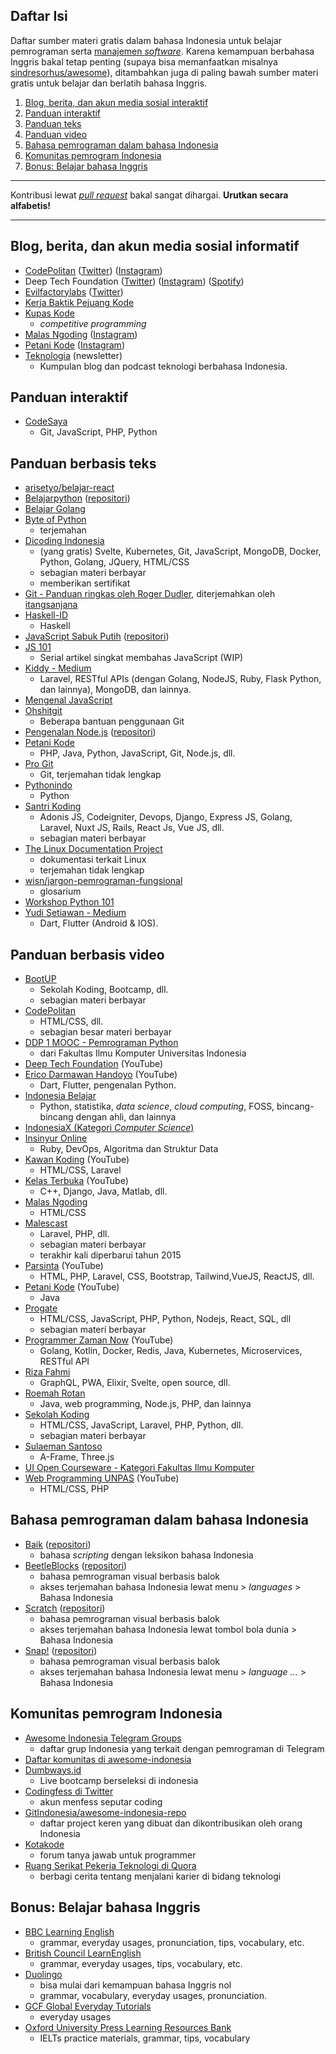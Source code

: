 ## Daftar Isi

Daftar sumber materi gratis dalam bahasa Indonesia untuk belajar pemrograman serta [manajemen *software*](https://en.wikipedia.org/wiki/Software_project_management). Karena kemampuan berbahasa Inggris bakal tetap penting (supaya bisa memanfaatkan misalnya [sindresorhus/awesome](https://github.com/sindresorhus/awesome)), ditambahkan juga di paling bawah sumber materi gratis untuk belajar dan berlatih bahasa Inggris.

1. [Blog, berita, dan akun media sosial interaktif](#blog-berita-dan-akun-media-sosial-informatif)
2. [Panduan interaktif](#panduan-interaktif)
3. [Panduan teks](#panduan-berbasis-teks)
4. [Panduan video](#panduan-berbasis-video)
5. [Bahasa pemrograman dalam bahasa Indonesia](#bahasa-pemrograman-dalam-bahasa-indonesia)
6. [Komunitas pemrogram Indonesia](#komunitas-pemrogram-indonesia)
7. [Bonus: Belajar bahasa Inggris](#bonus-belajar-bahasa-inggris)

-------------

Kontribusi lewat [*pull request*](https://medium.com/@ahmadariffaizin/cara-pull-request-buat-hacktoberfest-417f21d4a74) bakal sangat dihargai. **Urutkan secara alfabetis!**

-------------

## Blog, berita, dan akun media sosial informatif
[//]: # (CATATAN: Kalau punya channel YouTube juga, taruh di bagian Panduan video)
- [CodePolitan](https://www.codepolitan.com/) ([Twitter](https://twitter.com/codepolitan)) ([Instagram](https://www.instagram.com/codepolitan/))
- Deep Tech Foundation ([Twitter](https://twitter.com/deeptech_id)) ([Instagram](https://www.instagram.com/deeptech.id/)) ([Spotify](https://open.spotify.com/show/0919qUs3HI9pgoKENxC5VY))
- [Evilfactorylabs](https://blog.evilfactory.id/) ([Twitter](https://twitter.com/evilfactorylabs))
- [Kerja Baktik Pejuang Kode](https://www.youtube.com/playlist?list=PLrsbv89_ndN-HpK49JyYYe14UnB_D6tGw)
- [Kupas Kode](http://kupaskode.blogspot.com/)
  - *competitive programming*
- [Malas Ngoding](https://www.malasngoding.com) ([Instagram](https://www.instagram.com/malasngoding/))
- [Petani Kode](https://www.petanikode.com/) ([Instagram](https://www.instagram.com/petanikode/))
- [Teknologia](https://app.mailbrew.com/firewalker06/teknologia-5RMOeIeWJQ0U) (newsletter)
  - Kumpulan blog dan podcast teknologi berbahasa Indonesia.

## Panduan interaktif
- [CodeSaya](https://codesaya.com/)
  - Git, JavaScript, PHP, Python
  
## Panduan berbasis teks
- [arisetyo/belajar-react](https://github.com/arisetyo/belajar-react)
- [Belajarpython](https://belajarpython.com/) ([repositori](https://github.com/belajarpythoncom/belajarpython.com))
- [Belajar Golang](https://dasarpemrogramangolang.novalagung.com/)
- [Byte of Python](https://github.com/asofyan/byte_of_python)
  - terjemahan
- [Dicoding Indonesia](https://www.dicoding.com)
  - (yang gratis) Svelte, Kubernetes, Git, JavaScript, MongoDB, Docker, Python, Golang, JQuery, HTML/CSS
  - sebagian materi berbayar
  - memberikan sertifikat
- [Git - Panduan ringkas oleh Roger Dudler](https://rogerdudler.github.io/git-guide/index.id.html), diterjemahkan oleh [itangsanjana](https://github.com/itangsanjana)
- [Haskell-ID](https://haskell.web.id/)
  - Haskell
- [JavaScript Sabuk Putih](https://bosnaufal.github.io/javascript-sabuk-putih/) ([repositori](https://github.com/BosNaufal/javascript-sabuk-putih))
- [JS 101](https://hendrasadewa.site/js101/)
  - Serial artikel singkat membahas JavaScript (WIP)
- [Kiddy - Medium](https://medium.com/@kiddy.xyz)
  - Laravel, RESTful APIs (dengan Golang, NodeJS, Ruby, Flask Python, dan lainnya), MongoDB, dan lainnya.
- [Mengenal JavaScript](http://masputih.com/2013/01/ebook-gratis-mengenal-javascript)
- [Ohshitgit](https://ohshitgit.com/id)
  - Beberapa bantuan penggunaan Git
- [Pengenalan Node.js](http://idjs.github.io/belajar-nodejs/) ([repositori](http://idjs.github.io/belajar-nodejs/))
- [Petani Kode](https://www.petanikode.com/tutorial/)
  - PHP, Java, Python, JavaScript, Git, Node.js, dll.
- [Pro Git](https://git-scm.com/book/id/v2)
  - Git, terjemahan tidak lengkap
- [Pythonindo](https://www.pythonindo.com/)
  - Python
- [Santri Koding](https://santrikoding.com/)
  - Adonis JS, Codeigniter, Devops, Django, Express JS, Golang, Laravel, Nuxt JS, Rails, React Js, Vue JS, dll.
  - sebagian materi berbayar
- [The Linux Documentation Project](http://tldp.org/pub/Linux/docs/HOWTO/translations/indonesian/)
  - dokumentasi terkait Linux
  - terjemahan tidak lengkap
- [wisn/jargon-pemrograman-fungsional](https://github.com/wisn/jargon-pemrograman-fungsional)
  - glosarium
- [Workshop Python 101](http://sakti.github.io/python101/)
- [Yudi Setiawan - Medium](https://medium.com/@kolonel.yudisetiawan)
  - Dart, Flutter (Android & IOS).
  
## Panduan berbasis video
- [BootUP](https://bootup.ai)
  - Sekolah Koding, Bootcamp, dll.
  - sebagian materi berbayar
- [CodePolitan](https://www.codepolitan.com/)
  - HTML/CSS, dll.
  - sebagian besar materi berbayar
- [DDP 1 MOOC - Pemrograman Python](https://www.youtube.com/playlist?list=PLvkbIcjwo0qwModeUU2JyUi2RQcI6Nfc-)
  - dari Fakultas Ilmu Komputer Universitas Indonesia
- [Deep Tech Foundation](https://www.youtube.com/channel/UCXHYMtd03eaP0Fb1zVY7HOw) (YouTube)
- [Erico Darmawan Handoyo](https://www.youtube.com/c/EricoDarmawanHandoyo) (YouTube)
  - Dart, Flutter, pengenalan Python.
- [Indonesia Belajar](https://www.youtube.com/channel/UCQ4Jo2IJeyRGzZBvjaaLzrw)
  - Python, statistika, *data science*, *cloud computing*, FOSS, bincang-bincang dengan ahli, dan lainnya
- [IndonesiaX (Kategori *Computer Science*)](https://www.indonesiax.co.id/courses?category=computer-science)
- [Insinyur Online](https://www.youtube.com/c/InsinyurOnline)
  - Ruby, DevOps, Algoritma dan Struktur Data
- [Kawan Koding](https://www.youtube.com/kawankoding) (YouTube)
  - HTML/CSS, Laravel
- [Kelas Terbuka](https://www.youtube.com/user/faqihzamukhlish) (YouTube)
  - C++, Django, Java, Matlab, dll.
- [Malas Ngoding](https://www.youtube.com/malasngoding)
  - HTML/CSS
- [Malescast](https://malescast.com/)
  - Laravel, PHP, dll.
  - sebagian materi berbayar
  - terakhir kali diperbarui tahun 2015
- [Parsinta](https://www.youtube.com/c/Parsinta) (YouTube)
  - HTML, PHP, Laravel, CSS, Bootstrap, Tailwind,VueJS, ReactJS, dll.
- [Petani Kode](https://www.youtube.com/petanikode) (YouTube)
  - Java
- [Progate](https://progate.com/)
  - HTML/CSS, JavaScript, PHP, Python, Nodejs, React, SQL, dll
  - sebagian materi berbayar
- [Programmer Zaman Now](https://www.youtube.com/channel/UC14ZKB9XsDZbnHVmr4AmUpQ) (YouTube)
  - Golang, Kotlin, Docker, Redis, Java, Kubernetes, Microservices, RESTful API
- [Riza Fahmi](https://www.youtube.com/c/RizaFahmi)
  - GraphQL, PWA, Elixir, Svelte, open source, dll.
- [Roemah Rotan](https://www.youtube.com/channel/UCSAEGNs2wEcVI2s2XiPBKHg/featured)
  - Java, web programming, Node.js, PHP, dan lainnya
- [Sekolah Koding](https://sekolahkoding.com/)
  - HTML/CSS, JavaScript, Laravel, PHP, Python, dll.
  - sebagian materi berbayar
- [Sulaeman Santoso](https://www.youtube.com/c/SulaemanSantoso)
  - A-Frame, Three.js
- [UI Open Courseware - Kategori Fakultas Ilmu Komputer](https://ocw.ui.ac.id/course/index.php?categoryid=12)
- [Web Programming UNPAS](https://www.youtube.com/channel/UCkXmLjEr95LVtGuIm3l2dPg) (YouTube)
  - HTML/CSS, PHP
  
## Bahasa pemrograman dalam bahasa Indonesia
- [Baik](http://baik-lang.id/) ([repositori](https://github.com/baik-lang/baik))
  - bahasa *scripting* dengan leksikon bahasa Indonesia
- [BeetleBlocks](http://beetleblocks.com/) ([repositori](https://github.com/ericrosenbaum/BeetleBlocks))
  - bahasa pemrograman visual berbasis balok
  - akses terjemahan bahasa Indonesia lewat menu > *languages* > Bahasa Indonesia
- [Scratch](https://scratch.mit.edu/) ([repositori](https://github.com/LLK/))
  - bahasa pemrograman visual berbasis balok
  - akses terjemahan bahasa Indonesia lewat tombol bola dunia > Bahasa Indonesia
- [Snap!](https://snap.berkeley.edu/) ([repositori](https://github.com/jmoenig/Snap))
  - bahasa pemrograman visual berbasis balok
  - akses terjemahan bahasa Indonesia lewat menu > *language ...* > Bahasa Indonesia

  
## Komunitas pemrogram Indonesia
- [Awesome Indonesia Telegram Groups](https://github.com/hendisantika/List-All-Programming-Telegram-Group)
  - daftar grup Indonesia yang terkait dengan pemrograman di Telegram
- [Daftar komunitas di awesome-indonesia](https://github.com/GitIndonesia/awesome-indonesia-repo#community)
- [Dumbways.id](https://dumbways.id)
  - Live bootcamp berseleksi di indonesia
- [Codingfess di Twitter](https://twitter.com/codingfess)
  - akun menfess seputar coding
- [GitIndonesia/awesome-indonesia-repo](https://github.com/GitIndonesia/awesome-indonesia-repo)
  - daftar project keren yang dibuat dan dikontribusikan oleh orang Indonesia
- [Kotakode](https://www.kotakode.com/)
  - forum tanya jawab untuk programmer
- [Ruang Serikat Pekerja Teknologi di Quora](https://id.quora.com/q/serikatpekerjateknologi)
  - berbagi cerita tentang menjalani karier di bidang teknologi
  
## Bonus: Belajar bahasa Inggris
- [BBC Learning English](http://www.bbc.co.uk/learningenglish/)
    - grammar, everyday usages, pronunciation, tips, vocabulary, etc.
- [British Council LearnEnglish](http://learnenglish.britishcouncil.org/)
    - grammar, everyday usages, tips, vocabulary, etc.
- [Duolingo](https://id.duolingo.com/course/en/id/Pelajari-Bahasa-Inggris-Online)
    - bisa mulai dari kemampuan bahasa Inggris nol
    - grammar, vocabulary, everyday usages, pronunciation.
- [GCF Global Everyday Tutorials](https://edu.gcfglobal.org/en/topics/everydaylife/)
    - everyday usages
- [Oxford University Press Learning Resources Bank](https://elt.oup.com/learning_resources/)
  - IELTs practice materials, grammar, tips, vocabulary
